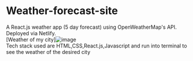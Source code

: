 # Weather-forecast-site
A React.js weather app (5 day forecast) using OpenWeatherMap's API. Deployed via Netlify.
<br /> 
[Weather of my city]![image](https://github.com/Sonali2558/Weather-forecast-site/assets/83879227/0a18ed2d-5263-499f-9022-90a3bb1620ab)
<br/>
Tech stack used are HTML,CSS,React.js,Javascript and run into terminal to see the weather of the desired city
<br /> 

